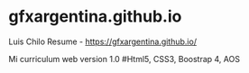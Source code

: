 # gfxargentina.github.io
Luis Chilo Resume - https://gfxargentina.github.io/

Mi curriculum web version 1.0
#Html5, CSS3, Boostrap 4, AOS

